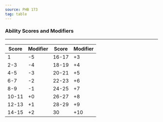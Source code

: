```yaml
---
source: PHB 173
tag: table
---
```


### Ability Scores and Modifiers
---
|Score|Modifier|Score|Modifier|
|-----|-----|-----|-----|
|1|-5|16-17|+3|
|2-3|-4|18-19|+4|
|4-5|-3|20-21|+5|
|6-7|-2|22-23|+6|
|8-9|-1|24-25|+7|
|10-11|+0|26-27|+8|
|12-13|+1|28-29|+9|
|14-15|+2|30|+10|
